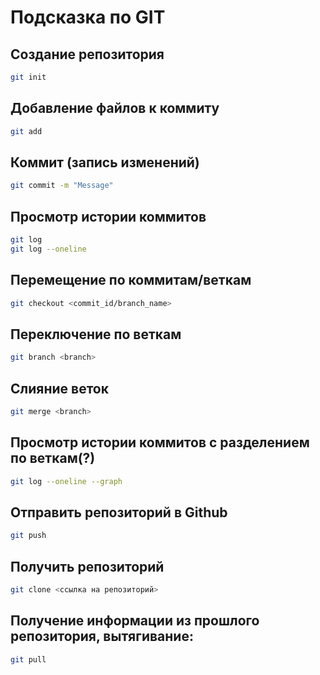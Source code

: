 # Подсказка по GIT
## Создание репозитория

```sh
git init
```
##  Добавление файлов к коммиту
```sh
git add
```
##  Коммит (запись изменений)
```sh
git commit -m "Message"
```
##  Просмотр истории коммитов
```sh
git log
git log --oneline
```

## Перемещение по коммитам/веткам

```sh
git checkout <commit_id/branch_name>
```


## Переключение по веткам

```sh
git branch <branch>
```

## Слияние веток

```sh
git merge <branch>
```

## Просмотр истории коммитов с разделением по веткам(?)
```sh
git log --oneline --graph
```

## Отправить репозиторий в Github
```sh
git push
```

## Получить репозиторий
```sh
git clone <ссылка на репозиторий>
```

## Получение информации из прошлого репозитория, вытягивание:
```sh
git pull
```
